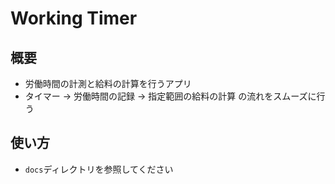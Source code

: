 ﻿# Working Timer
## 概要
- 労働時間の計測と給料の計算を行うアプリ
- タイマー → 労働時間の記録 → 指定範囲の給料の計算 の流れをスムーズに行う

## 使い方
- `docs`ディレクトリを参照してください